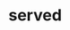# served

<!-- To create a branch:
$ git checkout -b theBranchName
To see all branches:
$ git branch
To switch in and out of different branches:
$ git Checkout      whatever branch you want to hop into


To push changes to your branch:

$ git add .
$ git commit -m ""
$ git push origin -u <branch-name>

Create pull request in Github


To add pulled code from main branch to different branch

$ git pull origin main

 -->

<!-- 10 minutes
Elevator Pitch: One minute description, 1 minute
Concept: What is your user story? What was yourg motivation for development?, 2 minutes
Process: What techs were used? How were tasks broken down and assigned? What challenges did you encounter? What were your successes?, 3 minutes
Demo: Show it, 2 minutes
Directions for future Development, 2 minutes

10 minutes
-->

